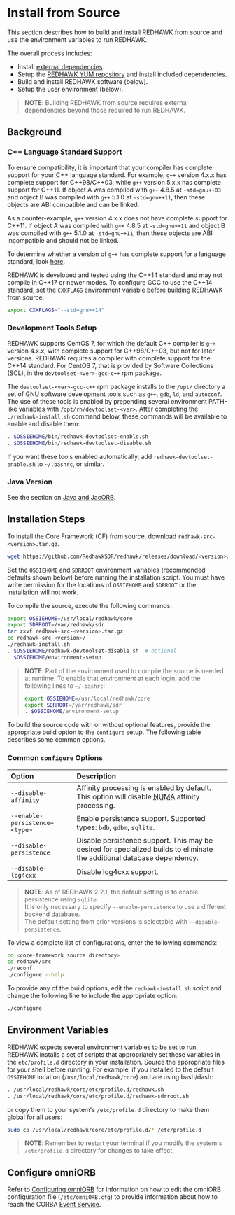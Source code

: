 # Install from Source

This section describes how to build and install REDHAWK from source and use the environment variables to run REDHAWK.

The overall process includes:
- Install [external dependencies](external-dependencies.html).
- Setup the [REDHAWK YUM repository](redhawk-yum-repo.html) and install included dependencies.
- Build and install REDHAWK software (below).
- Setup the user environment (below).

> **NOTE**:  Building REDHAWK from source requires external dependencies beyond those required to run REDHAWK.

## Background

### C++ Language Standard Support

To ensure compatibility, it is important that your compiler has complete support for your C++ language standard.  For example, `g++` version 4.x.x has complete support for C++98/C++03, while `g++` version 5.x.x has complete support for C++11.  If object A was compiled with `g++` 4.8.5 at `-std=gnu++03` and object B was compiled with `g++` 5.1.0 at `-std=gnu++11`, then these objects are ABI compatible and can be linked.

As a counter-example, `g++` version 4.x.x does not have complete support for C++11.  If object A was compiled with `g++` 4.8.5 at `-std=gnu++11` and object B was compiled with `g++` 5.1.0 at `-std=gnu++11`, then these objects are ABI incompatible and should not be linked.

To determine whether a version of `g++` has complete support for a language standard, look [here](https://gcc.gnu.org/onlinedocs/libstdc++/manual/api.html).

REDHAWK is developed and tested using the C++14 standard and may not compile in C++17 or newer modes.  To configure GCC to use the C++14 standard, set the `CXXFLAGS` environment variable before building REDHAWK from source:
```bash
export CXXFLAGS="--std=gnu++14"
```

### Development Tools Setup

REDHAWK supports CentOS 7, for which the default C++ compiler is `g++` version 4.x.x, with complete support for C++98/C++03, but not for later versions.  REDHAWK requires a compiler with complete support for the C++14 standard.  For CentOS 7, that is provided by Software Collections (SCL), in the `devtoolset-<ver>-gcc-c++` rpm package.

The `devtoolset-<ver>-gcc-c++` rpm package installs to the `/opt/` directory a set of GNU software development tools such as `g++`, `gdb`, `ld`, and `autoconf`.  The use of these tools is enabled by prepending several environment PATH-like variables with `/opt/rh/devtoolset-<ver>`.  After completing the `./redhawk-install.sh` command below, these commands will be available to enable and disable them:
```bash
. $OSSIEHOME/bin/redhawk-devtoolset-enable.sh
. $OSSIEHOME/bin/redhawk-devtoolset-disable.sh
```

If you want these tools enabled automatically, add `redhawk-devtoolset-enable.sh` to `~/.bashrc`, or similar.

### Java Version

See the section on [Java and JacORB](java-and-jacorb.html).

## Installation Steps

To install the Core Framework (CF) from source, download `redhawk-src-<version>.tar.gz`.

```bash
wget https://github.com/RedhawkSDR/redhawk/releases/download/<version>/redhawk-src-<version>.tar.gz
```

Set the `OSSIEHOME` and `SDRROOT` environment variables (recommended defaults shown below) before running the installation script. You must have write permission for the locations of `OSSIEHOME` and `SDRROOT` or the installation will not work.

To compile the source, execute the following commands:
```bash
export OSSIEHOME=/usr/local/redhawk/core
export SDRROOT=/var/redhawk/sdr
tar zxvf redhawk-src-<version>.tar.gz
cd redhawk-src-<version>/
./redhawk-install.sh
. $OSSIEHOME/redhawk-devtoolset-disable.sh  # optional
. $OSSIEHOME/environment-setup
```

> **NOTE**:  Part of the environment used to compile the source is needed at runtime.  To enable that environment at each login, add the following lines to `~/.bashrc`:  
> ```bash
> export OSSIEHOME=/usr/local/redhawk/core
> export SDRROOT=/var/redhawk/sdr
> . $OSSIEHOME/environment-setup
> ```

To build the source code with or without optional features, provide the appropriate build option to the `configure` setup. The following table describes some common options.

### Common `configure` Options

| **Option**   | **Description** |
| :---- | :-------- |
| `--disable-affinity` | Affinity processing is enabled by default. This option will disable <abbr title="See Glossary.">NUMA</abbr> affinity processing.  |
| `--enable-persistence=<type>` | Enable persistence support. Supported types: `bdb`, `gdbm`, `sqlite`.  |
| `--disable-persistence` | Disable persistence support. This may be desired for specialized builds to eliminate the additional database dependency.  |
| `--disable-log4cxx`  | Disable log4cxx support.   |

> **NOTE**:  As of REDHAWK 2.2.1, the default setting is to enable persistence using `sqlite`.  
> It is only necessary to specify `--enable-persistence` to use a different backend database.  
> The default setting from prior versions is selectable with `--disable-persistence`.

To view a complete list of configurations, enter the following commands:

```bash
cd <core-framework source directory>
cd redhawk/src
./reconf
./configure --help
```
To provide any of the build options, edit the `redhawk-install.sh` script and change the following line to include the appropriate option:

```bash
./configure
```

## Environment Variables

REDHAWK expects several environment variables to be set to run. REDHAWK installs a set of scripts that appropriately set these variables in the `etc/profile.d` directory in your installation. Source the appropriate files for your shell before running. For example, if you installed to the default `OSSIEHOME` location (`/usr/local/redhawk/core`) and are using bash/dash:

```bash
. /usr/local/redhawk/core/etc/profile.d/redhawk.sh
. /usr/local/redhawk/core/etc/profile.d/redhawk-sdrroot.sh
```
or copy them to your system's `/etc/profile.d` directory to make them global for all users:
```bash
sudo cp /usr/local/redhawk/core/etc/profile.d/* /etc/profile.d
```

> **NOTE**:  Remember to restart your terminal if you modify the system's `/etc/profile.d` directory for changes to take effect.  

## Configure omniORB

Refer to [Configuring omniORB](install-from-rpm.html#configure-omniorb) for information on how to edit the omniORB configuration file (`/etc/omniORB.cfg`) to provide information about how to reach the CORBA <abbr title="See Glossary.">Event Service</abbr>.
